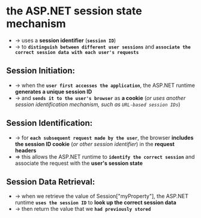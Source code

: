 # the ASP.NET session state mechanism 
* -> uses a **session identifier** (**`session ID`**) 
* -> to **`distinguish between different user sessions`** and **`associate the correct session data with each user's requests`**

## Session Initiation: 
* -> when the **`user first accesses the application`**, the ASP.NET runtime **generates a unique session ID**
* -> and **`sends it to the user's browser`** as **a cookie** (_or uses another session identification mechanism, such as `URL-based session IDs`_)

## Session Identification:
* -> for **`each subsequent request made by the user`**, the browser **includes the session ID cookie** (_or other session identifier_) in the **request headers**
* => this allows the ASP.NET runtime to **`identify the correct session`** and associate the request with the **user's session state**

## Session Data Retrieval: 
* -> when we retrieve the value of Session["myProperty"], the ASP.NET runtime **`uses the session ID`** to **look up the correct session data**
* -> then return the value that we **`had previously stored`**